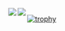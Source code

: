 <a href="https://github.com/anuraghazra/github-readme-stats">
  <img align="left" src="https://github-readme-stats.vercel.app/api?username=Ryo-cool&show_icons=true&icon_color=fff&bg_color=30,00bfff,000080&title_color=fff&text_color=fff" />
</a>
<a href="https://github.com/anuraghazra/github-readme-stats">
  <img align="left" src="https://github-readme-stats.vercel.app/api/top-langs/?username=Ryo-cool&bg_color=30,00bfff,000080&title_color=fff&text_color=fff" />
</a>

[![trophy](https://github-profile-trophy.vercel.app/?username=Ryo-cool)](https://github.com/ryo-ma/github-profile-trophy)

